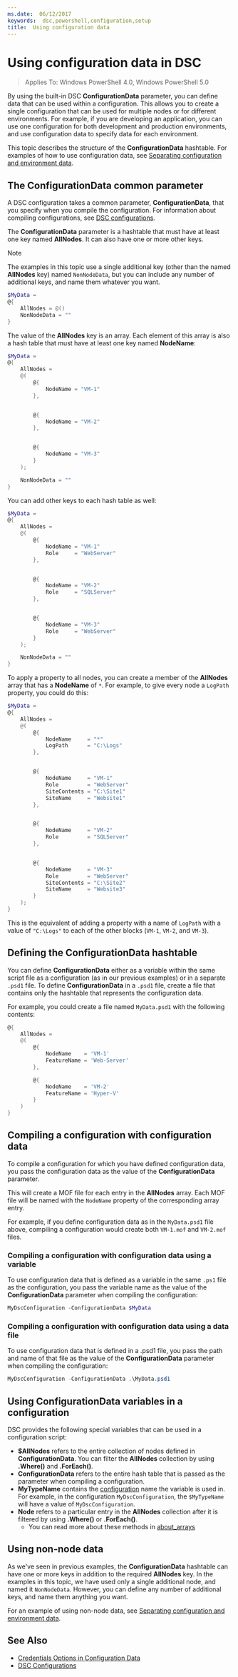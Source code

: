 ```yaml
---
ms.date:  06/12/2017
keywords:  dsc,powershell,configuration,setup
title:  Using configuration data
---
```


# Using configuration data in DSC

> Applies To: Windows PowerShell 4.0, Windows PowerShell 5.0

By using the built-in DSC **ConfigurationData** parameter, you can define data that can be used within a configuration.
This allows you to create a single configuration that can be used for multiple nodes or for different environments.
For example, if you are developing an application, you can use one configuration for both development and production environments,
and use configuration data to specify data for each environment.

This topic describes the structure of the **ConfigurationData** hashtable.
For examples of how to use configuration data, see [Separating configuration and environment data](separatingEnvData.md).

## The ConfigurationData common parameter

A DSC configuration takes a common parameter, **ConfigurationData**, that you specify when you compile the configuration.
For information about compiling configurations,
see [DSC configurations](configurations.md).

The **ConfigurationData** parameter is a hashtable that must have at least one key named **AllNodes**.
It can also have one or more other keys.

> [!NOTE]
> The examples in this topic use a single additional key (other than the named **AllNodes** key) named `NonNodeData`,
> but you can include any number of additional keys, and name them whatever you want.

```powershell
$MyData =
@{
    AllNodes = @()
    NonNodeData = ""
}
```

The value of the **AllNodes** key is an array. Each element of this array is also a hash table that must have at least one key named **NodeName**:

```powershell
$MyData =
@{
    AllNodes =
    @(
        @{
            NodeName = "VM-1"
        },


        @{
            NodeName = "VM-2"
        },


        @{
            NodeName = "VM-3"
        }
    );

    NonNodeData = ""
}
```

You can add other keys to each hash table as well:

```powershell
$MyData =
@{
    AllNodes =
    @(
        @{
            NodeName = "VM-1"
            Role     = "WebServer"
        },


        @{
            NodeName = "VM-2"
            Role     = "SQLServer"
        },


        @{
            NodeName = "VM-3"
            Role     = "WebServer"
        }
    );

    NonNodeData = ""
}
```

To apply a property to all nodes, you can create a member of the **AllNodes** array that has a **NodeName** of `*`.
For example, to give every node a `LogPath` property, you could do this:

```powershell
$MyData =
@{
    AllNodes =
    @(
        @{
            NodeName     = "*"
            LogPath      = "C:\Logs"
        },


        @{
            NodeName     = "VM-1"
            Role         = "WebServer"
            SiteContents = "C:\Site1"
            SiteName     = "Website1"
        },


        @{
            NodeName     = "VM-2"
            Role         = "SQLServer"
        },


        @{
            NodeName     = "VM-3"
            Role         = "WebServer"
            SiteContents = "C:\Site2"
            SiteName     = "Website3"
        }
    );
}
```

This is the equivalent of adding a property with a name of `LogPath` with a value of `"C:\Logs"` to each of the other blocks (`VM-1`, `VM-2`, and `VM-3`).

## Defining the ConfigurationData hashtable

You can define **ConfigurationData** either as a variable within the same script file as a configuration (as in our previous examples) or in a separate `.psd1` file.
To define **ConfigurationData** in a `.psd1` file, create a file that contains only the hashtable that represents the configuration data.

For example, you could create a file named `MyData.psd1` with the following contents:

```powershell
@{
    AllNodes =
    @(
        @{
            NodeName    = 'VM-1'
            FeatureName = 'Web-Server'
        },

        @{
            NodeName    = 'VM-2'
            FeatureName = 'Hyper-V'
        }
    )
}
```

## Compiling a configuration with configuration data

To compile a configuration for which you have defined configuration data, you pass the configuration data as the value of the **ConfigurationData** parameter.

This will create a MOF file for each entry in the **AllNodes** array.
Each MOF file will be named with the `NodeName` property of the corresponding array entry.

For example, if you define configuration data as in the `MyData.psd1` file above,
compiling a configuration would create both `VM-1.mof` and `VM-2.mof` files.

### Compiling a configuration with configuration data using a variable

To use configuration data that is defined as a variable in the same `.ps1` file as the configuration,
you pass the variable name as the value of the **ConfigurationData** parameter when compiling the configuration:

```powershell
MyDscConfiguration -ConfigurationData $MyData
```

### Compiling a configuration with configuration data using a data file

To use configuration data that is defined in a .psd1 file,
you pass the path and name of that file as the value of the **ConfigurationData** parameter when compiling the configuration:

```powershell
MyDscConfiguration -ConfigurationData .\MyData.psd1
```

## Using ConfigurationData variables in a configuration

DSC provides the following special variables that can be used in a configuration script:

- **$AllNodes** refers to the entire collection of nodes defined in **ConfigurationData**. You can filter the **AllNodes** collection by using **.Where()** and **.ForEach()**.
- **ConfigurationData** refers to the entire hash table that is passed as the parameter when compiling a configuration.
- **MyTypeName** contains the [configuration](configurations.md) name the variable is used in. For example, in the configuration `MyDscConfiguration`, the `$MyTypeName` will have a value of `MyDscConfiguration`.
- **Node** refers to a particular entry in the **AllNodes** collection after it is filtered by using **.Where()** or **.ForEach()**.
  - You can read more about these methods in [about_arrays](/powershell/reference/3.0/Microsoft.PowerShell.Core/About/about_Arrays.md)

## Using non-node data

As we've seen in previous examples, the **ConfigurationData** hashtable can have one or more keys in addition to the required **AllNodes** key.
In the examples in this topic, we have used only a single additional node, and named it `NonNodeData`.
However, you can define any number of additional keys, and name them anything you want.

For an example of using non-node data, see [Separating configuration and environment data](separatingEnvData.md).

## See Also

- [Credentials Options in Configuration Data](configDataCredentials.md)
- [DSC Configurations](configurations.md)